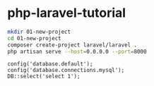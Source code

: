 # php-laravel-tutorial

```sh
mkdir 01-new-project
cd 01-new-project
composer create-project laravel/laravel .
php artisan serve --host=0.0.0.0 --port=8000
```

```
config('database.default');
config('database.connections.mysql');
DB::select('select 1');
```